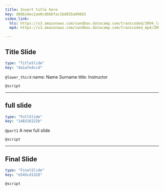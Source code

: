 ```yaml
---
title: Insert title here
key: d8db14ec2ae0cdbbbfac1bd055a998d3
video_link:
  hls: https://s3.amazonaws.com/sandbox.datacamp.com/transcoded/3094_lattice/v3/hls-ch1_2.master.m3u8
  mp4: https://s3.amazonaws.com/sandbox.datacamp.com/transcoded_mp4/3094_lattice/v3/ch1_2.mp4

---
```

## Title Slide

```yaml
type: "TitleSlide"
key: "da1afe4ccd"
```

`@lower_third`
name: Name Surname
title: Instructor


`@script`



---
## full slide

```yaml
type: "FullSlide"
key: "148316222b"
```

`@part1`
A new full slide


`@script`



---
## Final Slide

```yaml
type: "FinalSlide"
key: "e545cd1328"
```

`@script`


